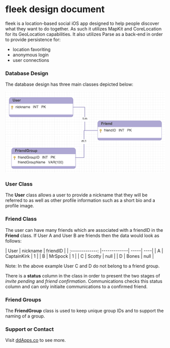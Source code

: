 # fleek design document
fleek is a location-based social iOS app designed to help people discover what they want to do together.
As such it utilizes MapKit and CoreLocation for its GeoLocation capabilities.
It also utilizes Parse as a back-end in order to provide persistence for:

* location favoriting
* anonymous login
* user connections

### Database Design
The database design has three main classes depicted below:

![](https://raw.githubusercontent.com/duliodenis/fleek/master/art/designs/fleek_db_design.png)

### User Class
The **User** class allows a user to provide a nickname that they will be referred to as well as other profile information such as a short bio and a profile image.

### Friend Class

The user can have many friends which are associated with a friendID in the **Friend** class.
If User A and User B are friends then the data would look as follows:

| User        | nickname           | friendID  |
| :-------------: |-------------| -----| ----|
| A      | CaptainKirk | 1 |
| B      | MrSpock | 1 |
| C      | Scotty | null |
| D      | Bones | null |

Note: In the above example User C and D do not belong to a friend group.

There is a **status** column in the class in order to present the two stages of *invite pending* and *friend confirmation*.  Communications checks this status column and can only initiaite communications to a confirmed friend.

### Friend Groups

The **FriendGroup** class is used to keep unique group IDs and to support the naming of a group.


### Support or Contact
Visit [ddApps.co](http://ddapps.co) to see more.
